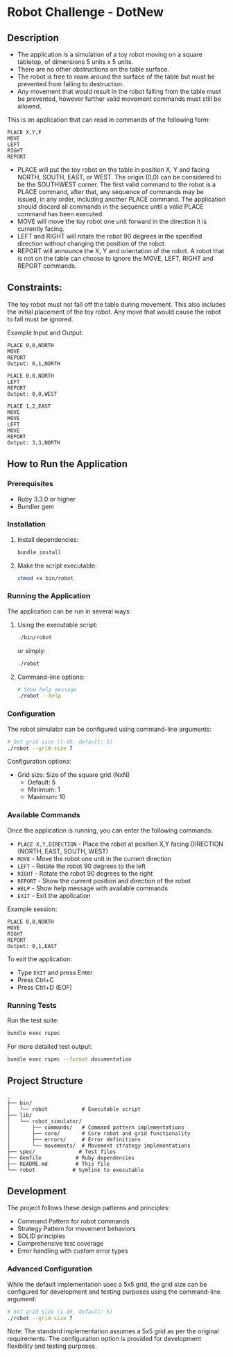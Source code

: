 # Robot Challenge - DotNew

## Description

- The application is a simulation of a toy robot moving on a square tabletop, of dimensions 5 units x 5 units.
- There are no other obstructions on the table surface.
- The robot is free to roam around the surface of the table but must be prevented from falling to destruction.
- Any movement that would result in the robot falling from the table must be prevented, however further valid movement commands must still be allowed.

This is an application that can read in commands of the following form:

```plain
PLACE X,Y,F
MOVE
LEFT
RIGHT
REPORT
```

- PLACE will put the toy robot on the table in position X, Y and facing NORTH, SOUTH, EAST, or WEST. The origin (0,0) can be considered to be the SOUTHWEST corner. The first valid command to the robot is a PLACE command, after that, any sequence of commands may be issued, in any order, including another PLACE command. The application should discard all commands in the sequence until a valid PLACE command has been executed.
- MOVE will move the toy robot one unit forward in the direction it is currently facing.
- LEFT and RIGHT will rotate the robot 90 degrees in the specified direction without changing the position of the robot.
- REPORT will announce the X, Y and orientation of the robot. A robot that is not on the table can choose to ignore the MOVE, LEFT, RIGHT and REPORT commands.

## Constraints:

The toy robot must not fall off the table during movement. This also includes the initial placement of the toy robot. Any move that would cause the robot to fall must be ignored.

Example Input and Output:

```plain
PLACE 0,0,NORTH
MOVE
REPORT
Output: 0,1,NORTH
```

```plain
PLACE 0,0,NORTH
LEFT
REPORT
Output: 0,0,WEST
```

```plain
PLACE 1,2,EAST
MOVE
MOVE
LEFT
MOVE
REPORT
Output: 3,3,NORTH
```

## How to Run the Application

### Prerequisites

- Ruby 3.3.0 or higher
- Bundler gem

### Installation

1. Install dependencies:
   ```bash
   bundle install
   ```

2. Make the script executable:
   ```bash
   chmod +x bin/robot
   ```

### Running the Application

The application can be run in several ways:

1. Using the executable script:
   ```bash
   ./bin/robot
   ```
   or simply:
   ```bash
   ./robot
   ```

2. Command-line options:
   ```bash
   # Show help message
   ./robot --help
   ```

### Configuration

The robot simulator can be configured using command-line arguments:

```bash
# Set grid size (1-10, default: 5)
./robot --grid-size 7
```

Configuration options:
- Grid size: Size of the square grid (NxN)
  - Default: 5
  - Minimum: 1
  - Maximum: 10

### Available Commands

Once the application is running, you can enter the following commands:

- `PLACE X,Y,DIRECTION` - Place the robot at position X,Y facing DIRECTION (NORTH, EAST, SOUTH, WEST)
- `MOVE` - Move the robot one unit in the current direction
- `LEFT` - Rotate the robot 90 degrees to the left
- `RIGHT` - Rotate the robot 90 degrees to the right
- `REPORT` - Show the current position and direction of the robot
- `HELP` - Show help message with available commands
- `EXIT` - Exit the application

Example session:
```
PLACE 0,0,NORTH
MOVE
RIGHT
REPORT
Output: 0,1,EAST
```

To exit the application:
- Type `EXIT` and press Enter
- Press Ctrl+C
- Press Ctrl+D (EOF)

### Running Tests

Run the test suite:
```bash
bundle exec rspec
```

For more detailed test output:
```bash
bundle exec rspec --format documentation
```

## Project Structure

```
.
├── bin/
│   └── robot           # Executable script
├── lib/
│   └── robot_simulator/
│       ├── commands/   # Command pattern implementations
│       ├── core/       # Core robot and grid functionality
│       ├── errors/     # Error definitions
│       └── movements/  # Movement strategy implementations
├── spec/              # Test files
├── Gemfile           # Ruby dependencies
├── README.md         # This file
└── robot            # Symlink to executable
```

## Development

The project follows these design patterns and principles:
- Command Pattern for robot commands
- Strategy Pattern for movement behaviors
- SOLID principles
- Comprehensive test coverage
- Error handling with custom error types

### Advanced Configuration

While the default implementation uses a 5x5 grid, the grid size can be configured for development and testing purposes using the command-line argument:

```bash
# Set grid size (1-10, default: 5)
./robot --grid-size 7
```

Note: The standard implementation assumes a 5x5 grid as per the original requirements. The configuration option is provided for development flexibility and testing purposes.